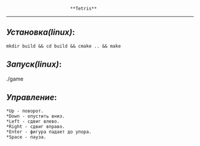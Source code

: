 							**Tetris**
------------
*Установка(linux)*:
------------
	mkdir build && cd build && cmake .. && make
*Запуск(linux)*:
------------
./game

*Управление*:
------------
	*Up - поворот.
	*Down - опустить вниз.
	*Left - сдвиг влево.
	*Right - сдвиг вправо.
	*Enter - фигура падает до упора.
	*Space - пауза.